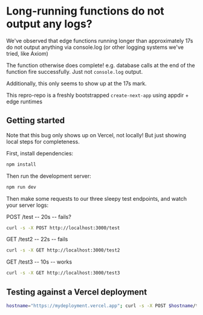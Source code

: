 # Long-running functions do not output any logs?

We've observed that edge functions running longer than approximately 17s do not output anything via console.log (or other logging systems we've tried, like Axiom)

The function otherwise does complete! e.g. database calls at the end of the function fire successfully. Just not `console.log` output.

Additionally, this only seems to show up at the 17s mark.

This repro-repo is a freshly bootstrapped `create-next-app` using appdir + edge runtimes

## Getting started

Note that this bug only shows up on Vercel, not locally! But just showing local steps for completeness.

First, install dependencies:

```sh
npm install
```

Then run the development server:

```bash
npm run dev
```

Then make some requests to our three sleepy test endpoints, and watch your server logs:

POST /test -- 20s -- fails?

```sh
curl -s -X POST http://localhost:3000/test
```

GET /test2 -- 22s -- fails

```sh
curl -s -X GET http://localhost:3000/test2
```

GET /test3 -- 10s -- works

```sh
curl -s -X GET http://localhost:3000/test3
```

## Testing against a Vercel deployment

```sh
hostname="https://mydeployment.vercel.app"; curl -s -X POST $hostname/test; echo; curl -s -X GET $hostname/test2; curl -s -X GET $hostname/test3
```
